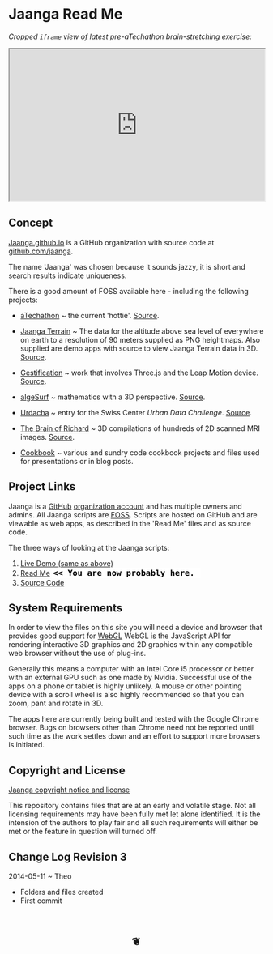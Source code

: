 Jaanga Read Me
===

_Cropped `iframe` view of latest pre-aTechathon brain-stretching exercise:_
<iframe src=http://atechathon.github.io/simplitechture/simplitechture-05-nerbous.html width=100% height=300px>
There is an `iframe` here. It is not visible when viewed on github.com/theo-armour. To view, please go to theo-armour.github.io.
</iframe>

## Concept
<a href="http://jaanga.github.io" target="_blank">Jaanga.github.io</a> is a GitHub organization
with source code at <a href="https://github.com/jaanga" target="_blank">github.com/jaanga</a>.

The name 'Jaanga' was chosen because it sounds jazzy, it is short and search results indicate uniqueness.

There is a good amount of FOSS available here - including the following projects:

* <a href="http://atechathon.github.io/" target="_blank">aTechathon</a> ~ the current 'hottie'.
<a href="https://github.com/aTechathon/atechathon.github.io" target="_blank">Source</a>.

* <a href="http://jaanga.github.io/terrain/" target="_blank">Jaanga Terrain</a> ~ The data for the altitude above sea level of everywhere on earth to a resolution of 90 meters supplied as PNG heightmaps.
Also supplied are demo apps with source to view Jaanga Terrain data in 3D.
<a href="https://github.com/jaanga/terrain" target="_blank">Source</a>.

* <a href="http://jaanga.github.io/gestification/" target="_blank">Gestification</a> ~ work that involves Three.js and the Leap Motion device.
<a href="https://github.com/jaanga/gestification" target="_blank">Source</a>.

* <a href="http://jaanga.github.io/algesurf" target="_blank">algeSurf</a> ~ mathematics with a 3D perspective.
<a href="https://github.com/jaanga/algesurf" target="_blank">Source</a>.

* <a href="http://jaanga.github.io/urdacha" target="_blank">Urdacha</a> ~ entry for the Swiss Center _Urban Data Challenge_.
<a href="https://github.com/jaanga/urdacha" target="_blank">Source</a>.

* <a href="http://jaanga.github.io/brainofrichard/" target="_blank">The Brain of Richard</a> ~ 3D compilations of hundreds of 2D scanned MRI images.
<a href="https://github.com/jaanga/brainofrichard/tree/gh-pages" target="_blank">Source</a>.

* <a href="https://github.com/jaanga/cookbook" target="_blank">Cookbook</a> ~ various and sundry code cookbook projects and files used for presentations or in blog posts.


## Project Links
<!--
You have two ways of viewing the Jaanga files:

* Code hosted on GitHub: [jaanga.github.io]( http://jaanga.github.io/ "view the files as apps." )
* Source code on GitHub: [github.com/jaanga]( https://github.com/jaanga/jaanga.github.io/ "View the files as source code." )
-->

Jaanga is a [GitHub]( http://github.com) [organization account]( https://help.github.com/articles/what-s-the-difference-between-user-and-organization-accounts ) and has multiple owners and admins. 
All Jaanga scripts are [FOSS]( https://en.wikipedia.org/wiki/Free_and_open-source_software ).
Scripts are hosted on GitHub and are viewable as web apps, as described in the 'Read Me' files and as source code.

The three ways of looking at the Jaanga scripts:

1. [Live Demo (same as above)]( http://atechathon.github.io/simplitechture/simplitechture-05-nerbous.html )  
2. [Read Me]( http://jaanga.github.io/ "view the files as apps." ) <input value="<< You are now probably here." size=28 style="font:bold 12pt monospace;border-width:0;" >   
3. [Source Code]( https://github.com/jaanga/jaanga.github.io/ "View the files as source code." ) <scan style=display:none ><< You are now probably here.</scan>  

## System Requirements

In order to view the files on this site you will need a device and browser that provides good support for [WebGL](http://get.webgl.org/)
WebGL is the JavaScript API for rendering interactive 3D graphics and 2D graphics within any compatible web browser without the use of plug-ins. 

Generally this means a computer with an Intel Core i5 processor or better with an external GPU such as one made by Nvidia. 
Successful use of the apps on a phone or tablet is highly unlikely. 
A mouse or other pointing device with a scroll wheel is also highly recommended so that you can zoom, pant and rotate in 3D.
 
The apps here are currently being built and tested with the Google Chrome browser. 
Bugs on browsers other than Chrome need not be reported until such time as the work settles down and an effort to support more browsers is initiated.



## Copyright and License

[Jaanga copyright notice and license]( https://github.com/jaanga/jaanga.github.io/blob/master/jaanga-copyright-and-mit-license.md )

This repository contains files that are  at an early and volatile stage. Not all licensing requirements may have been fully met let alone identified. It is the intension of the authors to play fair and all such requirements will either be met or the feature in question will turned off.


## Change Log Revision 3

2014-05-11 ~ Theo

* Folders and files created
* First commit

<br>
<center><h2>&#x2766;</h2></center>